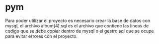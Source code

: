 # pym

Para poder utilizar el proyecto es necesario crear la base de datos con mysql, el archivo album(4).sql es el archivo que contiene las lineas de codigo que se debe copiar dentro 
de mysql o el gestro sql que se ocupe para evitar errores con el proyecto.
